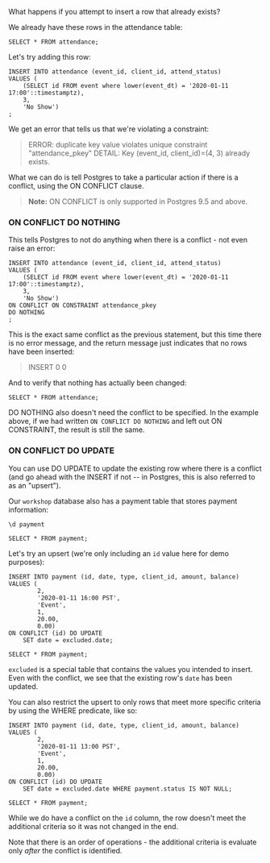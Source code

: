 What happens if you attempt to insert a row that already exists?

We already have these rows in the attendance table:

```
SELECT * FROM attendance;
```

Let's try adding this row:

```
INSERT INTO attendance (event_id, client_id, attend_status)
VALUES (
    (SELECT id FROM event where lower(event_dt) = '2020-01-11 17:00'::timestamptz),
    3,
    'No Show')
;
```
We get an error that tells us that we're violating a constraint:

>ERROR: duplicate key value violates unique constraint "attendance_pkey"
>DETAIL: Key (event_id, client_id)=(4, 3) already exists.

What we can do is tell Postgres to take a particular action 
if there is a conflict, using the ON CONFLICT clause.

>**Note:**
>ON CONFLICT is only supported in Postgres 9.5 and above.

### ON CONFLICT DO NOTHING

This tells Postgres to not do anything when there is a conflict - not even 
raise an error:

```
INSERT INTO attendance (event_id, client_id, attend_status)
VALUES (
    (SELECT id FROM event where lower(event_dt) = '2020-01-11 17:00'::timestamptz),
    3,
    'No Show')
ON CONFLICT ON CONSTRAINT attendance_pkey
DO NOTHING
;
```

This is the exact same conflict as the previous statement, but this 
time there is no error message, and the return message just indicates that no 
rows have been inserted:

>INSERT 0 0

And to verify that nothing has actually been changed:

```
SELECT * FROM attendance;
```

DO NOTHING also doesn't need the conflict to be specified. In the example 
above, if we had written `ON CONFLICT DO NOTHING` and left out ON CONSTRAINT, 
the result is still the same.

### ON CONFLICT DO UPDATE

You can use DO UPDATE to update the existing row where there is a conflict (and
go ahead with the INSERT if not -- in Postgres, this is also referred to as an 
"upsert").

Our `workshop` database also has a payment table that stores payment 
information:

```
\d payment
```

```
SELECT * FROM payment;
```

Let's try an upsert (we're only including an `id` value here for demo purposes):

```
INSERT INTO payment (id, date, type, client_id, amount, balance)
VALUES (
        2,
        '2020-01-11 16:00 PST',
        'Event',
        1,
        20.00,
        0.00)
ON CONFLICT (id) DO UPDATE
    SET date = excluded.date;

SELECT * FROM payment;
```

`excluded` is a special table that contains the values you intended to insert. 
Even with the conflict, we see that the existing row's `date` has been updated.

You can also restrict the upsert to only rows that meet more specific 
criteria by using the WHERE predicate, like so:

```
INSERT INTO payment (id, date, type, client_id, amount, balance)
VALUES (
        2,
        '2020-01-11 13:00 PST',
        'Event',
        1,
        20.00,
        0.00)
ON CONFLICT (id) DO UPDATE
    SET date = excluded.date WHERE payment.status IS NOT NULL;

SELECT * FROM payment;
```

While we do have a conflict on the `id` column, the row doesn't meet the 
additional criteria so it was not changed in the end.

Note that there is an order of operations - the additional criteria is 
evaluate only _after_ the conflict is identified.
